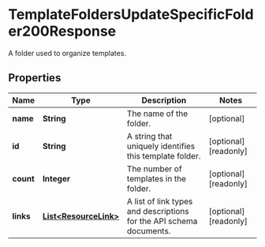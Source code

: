 

# TemplateFoldersUpdateSpecificFolder200Response

A folder used to organize templates.

## Properties

| Name | Type | Description | Notes |
|------------ | ------------- | ------------- | -------------|
|**name** | **String** | The name of the folder. |  [optional] |
|**id** | **String** | A string that uniquely identifies this template folder. |  [optional] [readonly] |
|**count** | **Integer** | The number of templates in the folder. |  [optional] [readonly] |
|**links** | [**List&lt;ResourceLink&gt;**](ResourceLink.md) | A list of link types and descriptions for the API schema documents. |  [optional] [readonly] |




